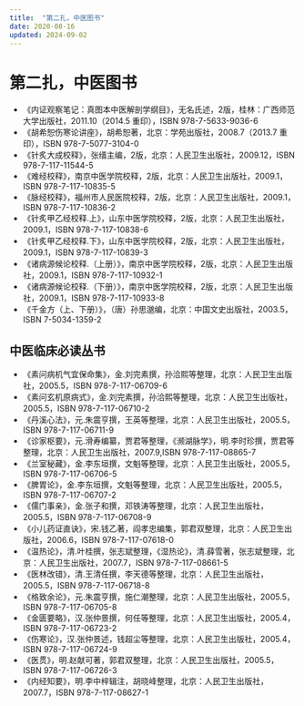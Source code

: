```yaml
---
title:  "第二扎，中医图书"
date: 2020-08-16
updated: 2024-09-02
---
```


# 第二扎，中医图书 #

- 《内证观察笔记：真图本中医解剖学纲目》，无名氏述，2版，桂林：广西师范大学出版社，2011.10（2014.5 重印），ISBN 978-7-5633-9036-6
- 《胡希恕伤寒论讲座》，胡希恕著，北京：学苑出版社，2008.7（2013.7 重印），ISBN 978-7-5077-3104-0
- 《针炙大成校释》，张缙主编，2版，北京：人民卫生出版社，2009.12，ISBN 978-7-117-11544-5
- 《难经校释》，南京中医学院校释，2版，北京：人民卫生出版社，2009.1，ISBN 978-7-117-10835-5
- 《脉经校释》，福州市人民医院校释，2版，北京：人民卫生出版社，2009.1，ISBN 978-7-117-10836-2
- 《针炙甲乙经校释.上》，山东中医学院校释，2版，北京：人民卫生出版社，2009.1，ISBN 978-7-117-10838-6
- 《针炙甲乙经校释.下》，山东中医学院校释，2版，北京：人民卫生出版社，2009.1，ISBN 978-7-117-10839-3
- 《诸病源候论校释.（上册）》，南京中医学院校释，2版，北京：人民卫生出版社，2009.1，ISBN 978-7-117-10932-1
- 《诸病源候论校释.（下册）》，南京中医学院校释，2版，北京：人民卫生出版社，2009.1，ISBN 978-7-117-10933-8
- 《千金方（上、下册）》，（唐）孙思邈编，北京：中国文史出版社，2003.5，ISBN 7-5034-1359-2

## 中医临床必读丛书 ##

- 《素问病机气宜保命集》，金.刘完素撰，孙洽熙等整理，北京：人民卫生出版社，2005.5，ISBN 978-7-117-06709-6
- 《素问玄机原病式》，金.刘完素撰，孙洽熙等整理，北京：人民卫生出版社，2005.5，ISBN 978-7-117-06710-2
- 《丹溪心法》，元.朱震亨撰，王英等整理，北京：人民卫生出版社，2005.5，ISBN 978-7-117-06711-9
- 《诊家枢要》，元.滑寿编纂，贾君等整理，《濒湖脉学》，明.李时珍撰，贾君等整理，北京：人民卫生出版社，2007.9,ISBN 978-7-117-08865-7
- 《兰室秘藏》，金.李东垣撰，文魁等整理，北京：人民卫生出版社，2005.5，ISBN 978-7-117-06706-5
- 《脾胃论》，金.李东垣撰，文魁等整理，北京：人民卫生出版社，2005.5，ISBN 978-7-117-06707-2
- 《儒门事亲》，金.张子和撰，邓铁涛等整理，北京：人民卫生出版社，2005.5，ISBN 978-7-117-06708-9
- 《小儿药证直诀》，宋.钱乙著，阎孝忠编集，郭君双整理，北京：人民卫生出版社，2006.6，ISBN 978-7-117-07618-0
- 《温热论》，清.叶桂撰，张志斌整理，《湿热论》，清.薛雪著，张志斌整理，北京：人民卫生出版社，2007.7，ISBN 978-7-117-08661-5
- 《医林改错》，清.王清任撰，李天德等整理，北京：人民卫生出版社，2005.5，ISBN 978-7-117-06718-8
- 《格致余论》，元.朱震亨撰，施仁潮整理，北京：人民卫生出版社，2005.5，ISBN 978-7-117-06705-8
- 《金匮要略》，汉.张仲景撰，何任等整理，北京：人民卫生出版社，2005.4，ISBN 978-7-117-06723-2
- 《伤寒论》，汉.张仲景述，钱超尘等整理，北京：人民卫生出版社，2005.4，ISBN 978-7-117-06724-9
- 《医贯》，明.赵献可著，郭君双整理，北京：人民卫生出版社，2005.5，ISBN 978-7-117-06726-3
- 《内经知要》，明.李中梓辑注，胡晓峰整理，北京：人民卫生出版社，2007.7，ISBN 978-7-117-08627-1